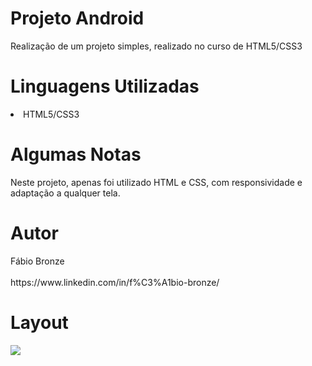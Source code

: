 # Projeto Android
<p/>Realização de um projeto simples, realizado no curso de HTML5/CSS3<p/>

<h1/>Linguagens Utilizadas</h1>
<li/>HTML5/CSS3</li>

<h1/>Algumas Notas</h1>
Neste projeto, apenas foi utilizado HTML e CSS, com responsividade e adaptação a qualquer tela.

<h1/>Autor</h1>
Fábio Bronze
<br/><br/>
https://www.linkedin.com/in/f%C3%A1bio-bronze/

<h1/>Layout</h1>
<img src="https://user-images.githubusercontent.com/116193280/216732626-84dfc3a7-0ca4-4756-aa4a-08fbaaa6b674.PNG" />
<br/><br/>
